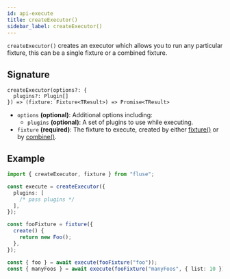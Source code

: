 ```yaml
---
id: api-execute
title: createExecutor()
sidebar_label: createExecutor()
---
```


`createExecutor()` creates an executor which allows you to run any particular fixture, this can be a single fixture or a combined fixture.

## Signature

```
createExecutor(options?: {
  plugins?: Plugin[]
}) => (fixture: Fixture<TResult>) => Promise<TResult>
```

- `options` **(optional)**: Additional options including:
  - `plugins` **(optional)**: A set of plugins to use while executing.
- `fixture` **(required)**: The fixture to execute, created by either [fixture()](./api-fixture.md) or by [combine()](./api-combine.md).

## Example

```typescript
import { createExecutor, fixture } from "fluse";

const execute = createExecutor({
  plugins: [
    /* pass plugins */
  ],
});

const fooFixture = fixture({
  create() {
    return new Foo();
  },
});

const { foo } = await execute(fooFixture("foo"));
const { manyFoos } = await execute(fooFixture("manyFoos", { list: 10 }));
```
